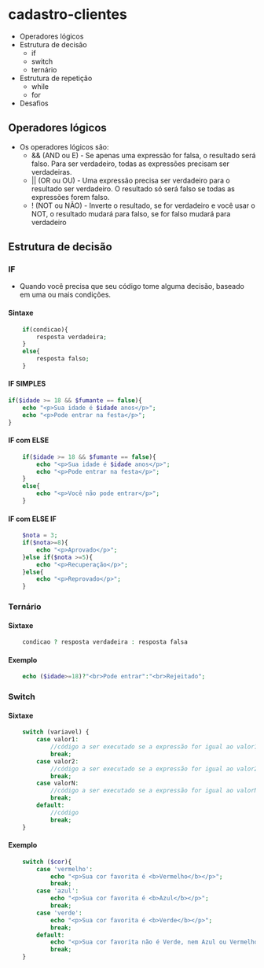 # cadastro-clientes
 - Operadores lógicos 
 - Estrutura de decisão
    - if
    - switch
    - ternário
- Estrutura de repetição
    - while
    - for
- Desafios

## Operadores lógicos
- Os operadores lógicos são:
    - && (AND ou E) - Se apenas uma expressão for falsa, o resultado será falso. Para ser verdadeiro, todas as expressões precisam ser verdadeiras.
    - || (OR ou OU) - Uma expressão precisa ser verdadeiro para o resultado ser verdadeiro. O resultado só será falso se todas as expressões forem falso.
    - !  (NOT ou NÃO) - Inverte o resultado, se for verdadeiro e você usar o NOT, o resultado mudará para falso, se for falso mudará para verdadeiro

## Estrutura de decisão
### IF
- Quando você precisa que seu código tome alguma decisão, baseado em uma ou mais condições.
#### Sintaxe
```php
    if(condicao){
        resposta verdadeira;
    }
    else{
        resposta falso;
    }
```
#### IF SIMPLES
```php
if($idade >= 18 && $fumante == false){
    echo "<p>Sua idade é $idade anos</p>";
    echo "<p>Pode entrar na festa</p>";
}
```
#### IF com ELSE
```php
    if($idade >= 18 && $fumante == false){
        echo "<p>Sua idade é $idade anos</p>";
        echo "<p>Pode entrar na festa</p>";
    }
    else{
        echo "<p>Você não pode entrar</p>";
    }
```
#### IF com ELSE IF
```php
    $nota = 3;
    if($nota>=8){
        echo "<p>Aprovado</p>";
    }else if($nota >=5){
        echo "<p>Recuperação</p>";
    }else{
        echo "<p>Reprovado</p>";
    }
```
### Ternário
#### Sixtaxe
```php
    condicao ? resposta verdadeira : resposta falsa
```
#### Exemplo
```php
    echo ($idade>=18)?"<br>Pode entrar":"<br>Rejeitado";
```

### Switch
#### Sixtaxe
```php
    switch (variavel) {
        case valor1:
            //código a ser executado se a expressão for igual ao valor1
            break;
        case valor2:
            //código a ser executado se a expressão for igual ao valor2
            break;
        case valorN:
            //código a ser executado se a expressão for igual ao valorN
            break;
        default:
            //código
            break;
    }
```

#### Exemplo
```php
    switch ($cor){
        case 'vermelho':
            echo "<p>Sua cor favorita é <b>Vermelho</b></p>";
            break;
        case 'azul':
            echo "<p>Sua cor favorita é <b>Azul</b></p>";
            break;
        case 'verde':
            echo "<p>Sua cor favorita é <b>Verde</b></p>";
            break;
        default:
            echo "<p>Sua cor favorita não é Verde, nem Azul ou Vermelho</p>";
            break;
    }
```
